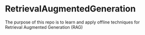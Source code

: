 # RetrievalAugmentedGeneration
The purpose of this repo is to learn and apply offline techniques for Retrieval Augmented Generation (RAG)
